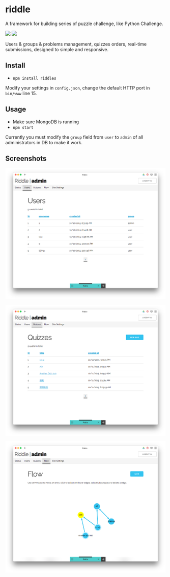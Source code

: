 # riddle

A framework for building series of puzzle challenge, like Python Challenge.

![](https://img.shields.io/npm/v/riddles.svg?style=flat-square)
![](https://img.shields.io/npm/l/riddles.svg?style=flat-square)

Users & groups & problems management, quizzes orders, real-time submissions, designed to simple and responsive.

## Install
- `npm install riddles`

Modify your settings in `config.json`, change the default HTTP port in `bin/www` line 15.

## Usage
- Make sure MongoDB is running
- `npm start`

Currently you must modify the `group` field from `user` to `admin` of all administrators in DB to make it work.

## Screenshots

![screenshot/1.png](screenshot/1.png)

![screenshot/2.png](screenshot/2.png)

![screenshot/3.png](screenshot/3.png)
